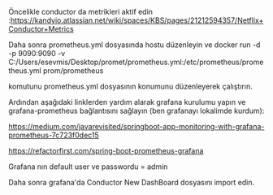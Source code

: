 Öncelikle conductor da metrikleri aktif edin :https://kandyio.atlassian.net/wiki/spaces/KBS/pages/21212594357/Netflix+Conductor+Metrics

Daha sonra prometheus.yml dosyasında hostu düzenleyin ve docker run -d -p 9090:9090 -v C:/Users/esevmis/Desktop/promet/prometheus.yml:/etc/prometheus/prometheus.yml prom/prometheus

komutunu prometheus.yml dosyasının konumunu düzenleyerek çalıştırın.

Ardından aşağıdaki linklerden yardım alarak grafana kurulumu yapın ve grafana-prometheus bağlantısını sağlayın (ben grafanayı lokalimde kurdum):

https://medium.com/javarevisited/springboot-app-monitoring-with-grafana-prometheus-7c723f0dec15

https://refactorfirst.com/spring-boot-prometheus-grafana

Grafana nın default user ve passwordu = admin

Daha sonra grafana'da Conductor New DashBoard dosyasını import edin.


